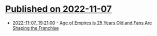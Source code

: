 # [Published on 2022-11-07](index.md)

* [2022-11-07, 19:21:00](https://games.slashdot.org/story/22/11/07/1755232/age-of-empires-is-25-years-old-and-fans-are-shaping-the-franchise?utm_source=rss1.0mainlinkanon&utm_medium=feed) - [Age of Empires is 25 Years Old and Fans Are Shaping the Franchise](https://games.slashdot.org/story/22/11/07/1755232/age-of-empires-is-25-years-old-and-fans-are-shaping-the-franchise?utm_source=rss1.0mainlinkanon&utm_medium=feed)
